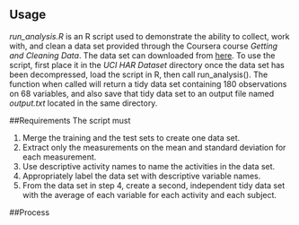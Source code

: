 ## Usage
*run_analysis.R* is an R script used to demonstrate the ability to collect, work with, and clean a data set provided through the Coursera course *Getting and Cleaning Data*.  The data set can downloaded from
[here](https://d396qusza40orc.cloudfront.net/getdata%2Fprojectfiles%2FUCI%20HAR%20Dataset.zip).  To use the script, first place it in the *UCI HAR Dataset* directory once the data set has been decompressed,  load the script in R, then call run_analysis().  The function when called will return a tidy data set containing 180 observations on 68 variables, and also save that tidy data set to an output file named *output.txt* located in the same directory.

##Requirements
The script must
1. Merge the training and the test sets to create one data set.
2. Extract only the measurements on the mean and standard deviation for each measurement.
3. Use descriptive activity names to name the activities in the data set.
4. Appropriately label the data set with descriptive variable names.
5. From the data set in step 4, create a second, independent tidy data set with the average of each variable for each activity and each subject.

##Process
